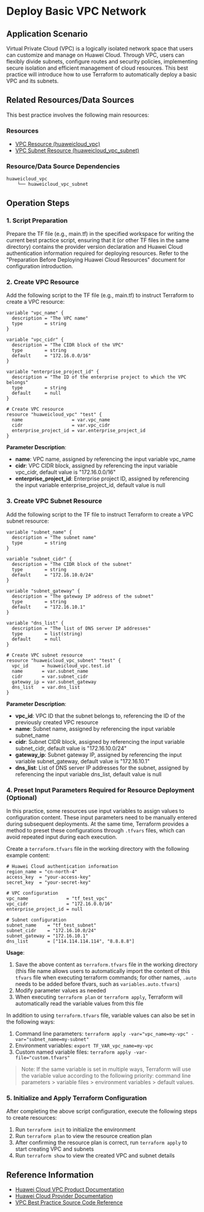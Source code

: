 # Deploy Basic VPC Network

## Application Scenario

Virtual Private Cloud (VPC) is a logically isolated network space that users can customize and manage on Huawei Cloud. Through VPC, users can flexibly divide subnets, configure routes and security policies, implementing secure isolation and efficient management of cloud resources. This best practice will introduce how to use Terraform to automatically deploy a basic VPC and its subnets.

## Related Resources/Data Sources

This best practice involves the following main resources:

### Resources

- [VPC Resource (huaweicloud_vpc)](https://registry.terraform.io/providers/huaweicloud/huaweicloud/latest/docs/resources/vpc)
- [VPC Subnet Resource (huaweicloud_vpc_subnet)](https://registry.terraform.io/providers/huaweicloud/huaweicloud/latest/docs/resources/vpc_subnet)

### Resource/Data Source Dependencies

```
huaweicloud_vpc
    └── huaweicloud_vpc_subnet
```

## Operation Steps

### 1. Script Preparation

Prepare the TF file (e.g., main.tf) in the specified workspace for writing the current best practice script, ensuring that it (or other TF files in the same directory) contains the provider version declaration and Huawei Cloud authentication information required for deploying resources.
Refer to the "Preparation Before Deploying Huawei Cloud Resources" document for configuration introduction.

### 2. Create VPC Resource

Add the following script to the TF file (e.g., main.tf) to instruct Terraform to create a VPC resource:

```hcl
variable "vpc_name" {
  description = "The VPC name"
  type        = string
}

variable "vpc_cidr" {
  description = "The CIDR block of the VPC"
  type        = string
  default     = "172.16.0.0/16"
}

variable "enterprise_project_id" {
  description = "The ID of the enterprise project to which the VPC belongs"
  type        = string
  default     = null
}

# Create VPC resource
resource "huaweicloud_vpc" "test" {
  name                  = var.vpc_name
  cidr                  = var.vpc_cidr
  enterprise_project_id = var.enterprise_project_id
}
```

**Parameter Description**:
- **name**: VPC name, assigned by referencing the input variable vpc_name
- **cidr**: VPC CIDR block, assigned by referencing the input variable vpc_cidr, default value is "172.16.0.0/16"
- **enterprise_project_id**: Enterprise project ID, assigned by referencing the input variable enterprise_project_id, default value is null

### 3. Create VPC Subnet Resource

Add the following script to the TF file to instruct Terraform to create a VPC subnet resource:

```hcl
variable "subnet_name" {
  description = "The subnet name"
  type        = string
}

variable "subnet_cidr" {
  description = "The CIDR block of the subnet"
  type        = string
  default     = "172.16.10.0/24"
}

variable "subnet_gateway" {
  description = "The gateway IP address of the subnet"
  type        = string
  default     = "172.16.10.1"
}

variable "dns_list" {
  description = "The list of DNS server IP addresses"
  type        = list(string)
  default     = null
}

# Create VPC subnet resource
resource "huaweicloud_vpc_subnet" "test" {
  vpc_id     = huaweicloud_vpc.test.id
  name       = var.subnet_name
  cidr       = var.subnet_cidr
  gateway_ip = var.subnet_gateway
  dns_list   = var.dns_list
}
```

**Parameter Description**:
- **vpc_id**: VPC ID that the subnet belongs to, referencing the ID of the previously created VPC resource
- **name**: Subnet name, assigned by referencing the input variable subnet_name
- **cidr**: Subnet CIDR block, assigned by referencing the input variable subnet_cidr, default value is "172.16.10.0/24"
- **gateway_ip**: Subnet gateway IP, assigned by referencing the input variable subnet_gateway, default value is "172.16.10.1"
- **dns_list**: List of DNS server IP addresses for the subnet, assigned by referencing the input variable dns_list, default value is null

### 4. Preset Input Parameters Required for Resource Deployment (Optional)

In this practice, some resources use input variables to assign values to configuration content. These input parameters need to be manually entered during subsequent deployments.
At the same time, Terraform provides a method to preset these configurations through `.tfvars` files, which can avoid repeated input during each execution.

Create a `terraform.tfvars` file in the working directory with the following example content:

```hcl
# Huawei Cloud authentication information
region_name = "cn-north-4"
access_key  = "your-access-key"
secret_key  = "your-secret-key"

# VPC configuration
vpc_name              = "tf_test_vpc"
vpc_cidr              = "172.16.0.0/16"
enterprise_project_id = null

# Subnet configuration
subnet_name    = "tf_test_subnet"
subnet_cidr    = "172.16.10.0/24"
subnet_gateway = "172.16.10.1"
dns_list       = ["114.114.114.114", "8.8.8.8"]
```

**Usage**:

1. Save the above content as `terraform.tfvars` file in the working directory (this file name allows users to automatically import the content of this `tfvars` file when executing terraform commands; for other names, `.auto` needs to be added before tfvars, such as `variables.auto.tfvars`)
2. Modify parameter values as needed
3. When executing `terraform plan` or `terraform apply`, Terraform will automatically read the variable values from this file

In addition to using `terraform.tfvars` file, variable values can also be set in the following ways:

1. Command line parameters: `terraform apply -var="vpc_name=my-vpc" -var="subnet_name=my-subnet"`
2. Environment variables: `export TF_VAR_vpc_name=my-vpc`
3. Custom named variable files: `terraform apply -var-file="custom.tfvars"`

> Note: If the same variable is set in multiple ways, Terraform will use the variable value according to the following priority: command line parameters > variable files > environment variables > default values.

### 5. Initialize and Apply Terraform Configuration

After completing the above script configuration, execute the following steps to create resources:

1. Run `terraform init` to initialize the environment
2. Run `terraform plan` to view the resource creation plan
3. After confirming the resource plan is correct, run `terraform apply` to start creating VPC and subnets
4. Run `terraform show` to view the created VPC and subnet details

## Reference Information

- [Huawei Cloud VPC Product Documentation](https://support.huaweicloud.com/vpc/index.html)
- [Huawei Cloud Provider Documentation](https://registry.terraform.io/providers/huaweicloud/huaweicloud/latest/docs)
- [VPC Best Practice Source Code Reference](https://github.com/huaweicloud/terraform-provider-huaweicloud/tree/master/examples/vpc)

